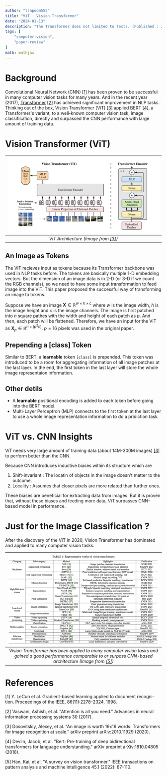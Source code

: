 ```yaml
---
author: "trapoom555"
title: "ViT : Vision Transformer"
date: "2024-01-13"
description: "The Transformer does not limited to texts. (Published : 2020.10, Google)"
tags: [
    "computer-vision",
    "paper-review"
]
math: mathjax
---
```

# Background

Convolutional Neural Network (CNN) [[1]](#1) has been proven to be successful in many computer vision tasks for many years. And in the recent year (2017), [Transformer](https://trapoom555.github.io/trapoom555-blog/posts/transformer/) [[2]](#2) has achieved significant improvement in NLP tasks. Thinking out of the box, Vision Transformer (ViT) [[3]](#3) applied BERT [[4]](#4), a Transformer's variant, to a well-known computer vision task, image classification, directly and surpassed the CNN performance with large amount of training data.

# Vision Transformer (ViT)

| ![ViT architecture picture](https://github.com/trapoom555/trapoom555-blog/blob/main/static/images/ViT/ViT_architecture.png?raw=true) |
|:--:| 
| *ViT Architecture (Image from [[3]](#3))* |

## An Image as Tokens

The ViT recieves input as tokens because its Transformer backbone was used in NLP tasks before. The tokens are basically multiple 1-D embedding vectors. But the dimension of an image data is in 2-D (or 3-D if we count the RGB channels), so we need to have some input transformation to feed image into the ViT. This paper proposed the successful way of transforming an image to tokens.

Suppose we have an image $\boldsymbol X \in \mathbb{R}^{w \times h\times c}$ where $w$ is the image width, $h$ is the image height and $c$ is the image channels. The image is first patched into $n$ square pathes with the width and height of each patch as $p$. And then, each patch will be flattened. Therefore, we have an input for the ViT as $\boldsymbol X_p \in \mathbb{R}^{n \times (p^2 c)}$. $p=16$ pixels was used in the original paper.

## Prepending a [class] Token

Similar to BERT, a **learnable** token `[class]` is prepended. This token was introduced to be a room for aggregating information of all image patches at the last layer. In the end, the first token in the last layer will store the whole image representaion information.

## Other detils
- A **learnable** positional encoding is added to each token before going into the BERT model.
- Multi-Layer Perceptron (MLP) connects to the first token at the last layer to use a whole image representation information to do a pridiction task.




# ViT vs. CNN Insights

ViT needs very large amount of training data (about 14M-300M images) [[3]](#3) to perform better than the CNN. 

Because CNN introduces inductive biases within its structure which are
1. Shift-invariant : The locatin of objects in the image doesn't matter to the outcome.
2. Locality : Assumes that closer pixels are more related than further ones.

These biases are beneficial for extracting data from images. But it is proven that, without these biases and feeding more data, ViT surpasses CNN-based model in performance.


# Just for the Image Classification ?

After the discovery of the ViT in 2020, Vision Transformer has dominated and applied to many computer vision tasks.

| <img src="https://github.com/trapoom555/trapoom555-blog/blob/main/static/images/ViT/vison_transformer_tasks.png?raw=true" style= "display: block; margin-left: auto; margin-right: auto; width: 100%;"/>|
|:--:| 
| *Vision Transformer has been applied to many computer vision tasks and gained a good performance comparable to or surpass CNN-based architecture (Image from [[5]](#5))* |

# References

<a id="1">[1]</a> Y. LeCun et al. Gradient-based learning applied to document recogni- tion. Proceedings of the IEEE, 86(11):2278–2324, 1998.

<a id="2">[2]</a> 
Vaswani, Ashish, et al. "Attention is all you need." Advances in neural information processing systems 30 (2017).

<a id="3">[3]</a>
Dosovitskiy, Alexey, et al. "An image is worth 16x16 words: Transformers for image recognition at scale." arXiv preprint arXiv:2010.11929 (2020).

<a id="4">[4]</a>
Devlin, Jacob, et al. "Bert: Pre-training of deep bidirectional transformers for language understanding." arXiv preprint arXiv:1810.04805 (2018).

<a id="5">[5]</a>
Han, Kai, et al. "A survey on vision transformer." IEEE transactions on pattern analysis and machine intelligence 45.1 (2022): 87-110.